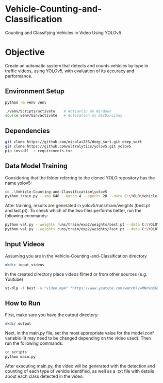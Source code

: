 # Vehicle-Counting-and-Classification
Counting and Classifying Vehicles in Video Using YOLOv5

# Objective
Create an automatic system that detects and counts vehicles by type in traffic videos, using YOLOv5, with evaluation of its accuracy and performance.

## Environment Setup

```bash
python -m venv venv

./venv/Scripts/activate    # Actiavtio on Windows
source venv/bin/activate   # Activation on macOS/Linux
```
## Dependencies
```bash
git clone https://github.com/nicolai256/deep_sort.git deep_sort
git clone https://github.com/ultralytics/yolov5.git yolov5
pip install -r requirements.txt
```

## Data Model Training
Considering that the folder referring to the cloned YOLO repository has the name yolov5:
```bash
cd .\Vehicle-Counting-and-Classification\yolov5
python train.py --img 640 --batch 4 --epochs 20 --data C:\YOLO\Vehicle-Counting-and-Classification\data\VeiculoT2\data.yaml --weights yolov5s.pt --cache --workers 0
```
After training, results are generated in yolov5/runs/train/weights (best.pt and last.pt). To check which of the two files performs better, run the following commands:
```bash
python val.py --weights runs/train/exp2/weights/best.pt --data C:\YOLO\Vehicle-Counting-and-Classification\data\VeiculoT2\data.yaml --img 640   #best.pt
python val.py --weights runs/train/exp2/weights/last.pt --data C:\YOLO\Vehicle-Counting-and-Classification\data\VeiculoT2\data.yaml --img 640   #last.pt
```

## Input Videos
Assuming you are in the Vehicle-Counting-and-Classification directory
```bash
mkdir input_videos
```
In the created directory place videos filmed or from other sources (e.g. Youtube)
```bash
yt-dlp -f best -o "video.mp4" "https://www.youtube.com/watch?v=MNn9qKG2UFI&list=PLcQZGj9lFR7y5WikozDSrdk6UCtAnM9mB&index=1&pp=iAQB"  #video from Youtube
```

## How to Run
First, make sure you have the output directory:
```bash
mkdir output
```
Next, in the main.py file, set the most appropriate value for the model.conf variable (it may need to be changed depending on the video used).
Then run the following commands:
```bash
cd scripts
python main.py
```
After executing main.py, the video will be generated with the detection and counting of each type of vehicle identified, as well as a .txt file with details about each class detected in the video.
